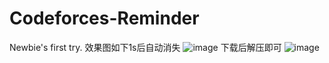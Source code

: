 # Codeforces-Reminder
Newbie's first try.
效果图如下1s后自动消失
![image](https://github.com/3088364856/Codeforces-Reminder/assets/103104870/67e09fcf-8cad-482d-ba2a-2eed1ebe33c5)
下载后解压即可
![image](https://github.com/3088364856/Codeforces-Reminder/assets/103104870/f28249d2-71e3-42b2-b138-13bdf696e31b)
